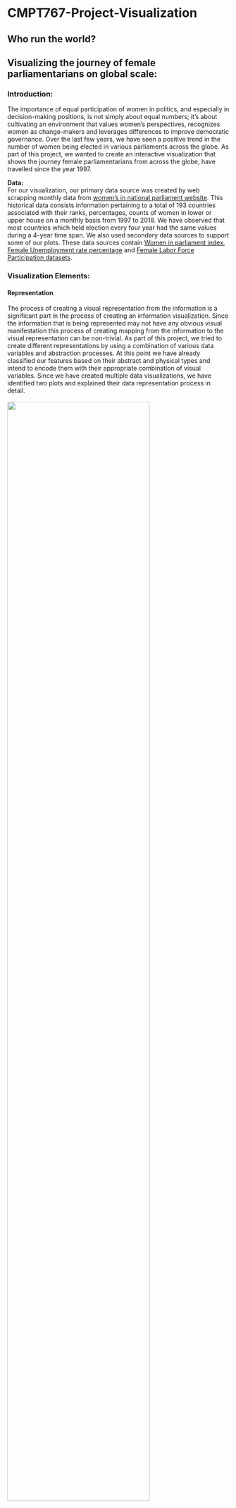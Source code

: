 # CMPT767-Project-Visualization
## Who run the world?
## Visualizing the journey of female parliamentarians on global scale:

### Introduction:
The importance of equal participation of women in politics, and especially in decision-making positions, is not simply about equal numbers; it’s about cultivating an environment that values women’s perspectives, recognizes women as change-makers and leverages differences to improve democratic governance. Over the last few years, we have seen a positive trend in the number of women being elected in various parliaments across the globe. As part of this project, we wanted to create an interactive visualization that shows the journey female parliamentarians from across the globe, have travelled since the year 1997.


**Data:** <br>
For our visualization, our primary data source was created by web scrapping monthly data from [women’s in national parliament website](http://archive.ipu.org/wmn-e/classif-arc.htm). This historical data consists information pertaining to a total of 193 countries associated with their ranks, percentages, counts of women in lower or upper house on a monthly basis from 1997 to 2018. We have observed that most countries which held election every four year had the same values during a 4-year time span. We also used secondary data sources to support some of our plots. These data sources contain [Women in parliament index](https://www.theglobaleconomy.com), [Female Unemployment rate percentage](https://www.theglobaleconomy.com) and [Female Labor Force Participation datasets](https://www.theglobaleconomy.com).


### Visualization Elements:
#### Representation
The process of creating a visual representation from the information is a significant part in the process of creating an information visualization. Since the information that is being represented may not have any obvious visual manifestation this process of creating mapping from the information to the visual representation can be non-trivial. As part of this project, we tried to create different representations by using a combination of various data variables and abstraction processes. At this point we have already classified our features based on their abstract and physical types and intend to encode them with their appropriate combination of visual variables. Since we have created multiple data visualizations, we have identified two plots and explained their data representation process in detail. <br>
 <br>
<img src="images/Representation_1.png" width="80%" height="80%"> <br>
<img src="images/Representation_2.png" width="80%" height="80%">

#### Presentation
While designing a presentation of the above represented data (i.e spatial and temporal layout) – we have considered three principal resources for beneficial exploitation by an interaction designer. These three resources are: display space (ranging from that of a mobile to the vast area of a wall display), time available (to perform the task that the presentation is designed for) and characteristics of the human user. Below are two plots that explains our thought process for data presentation in detail. <br>
 <br>
<img src="images/presentation_1.png" width="80%" height="80%"> <br>
<img src="images/presentation_1.png" width="80%" height="80%">

#### Interaction
Interactive data visualization enables direct actions on a plot to change elements and link between multiple plots. In our project we have added multiple interactive elements in order to make it <br>
 <br>
<img src="images/Interaction_1.png" width="80%" height="80%"> <br>
<img src="images/Interaction_2.png" width="80%" height="80%"> <br>
<img src="images/presentation_3.png" width="80%" height="80%">

#### Exploratory Data analysis and Tasks
For this project we have used the suggestions presented Amar et al. to create our data tasks. They proposed a set of ten low-level analysis tasks that describe users’ activities while using visualization tools to understand their data. Using this as a reference, we have performed some initial exploratory work to get a better sense of the given dataset.<br>
 <br>
<img src="images/EDA_1.png" width="80%" height="80%"> <br>
<img src="images/EDA_2.png" width="80%" height="80%"> <br>
<img src="images/EDA_3.png" width="80%" height="80%"> <br>
<img src="images/EDA_4.png" width="80%" height="80%"> <br>
<img src="images/EDA_5.png" width="80%" height="80%">

### Youtube Video
[Video Link](https://youtu.be/L3XZHmBvLTw)

